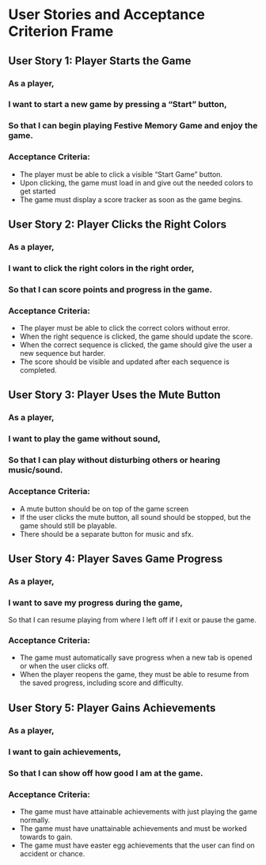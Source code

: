 # User Stories and Acceptance Criterion Frame

## User Story 1: Player Starts the Game
### As a player,
### I want to start a new game by pressing a “Start” button,
### So that I can begin playing Festive Memory Game and enjoy the game.
### Acceptance Criteria:
- The player must be able to click a visible “Start Game” button.
- Upon clicking, the game must load in and give out the needed colors to get started
- The game must display a score tracker as soon as the game begins.

## User Story 2: Player Clicks the Right Colors
### As a player,
### I want to click the right colors in the right order,
### So that I can score points and progress in the game.
### Acceptance Criteria:
- The player must be able to click the correct colors without error.
- When the right sequence is clicked, the game should update the score.
- When the correct sequence is clicked, the game should give the user a new sequence but harder.
- The score should be visible and updated after each sequence is completed.

## User Story 3: Player Uses the Mute Button
### As a player,
### I want to play the game without sound,
### So that I can play without disturbing others or hearing music/sound.
### Acceptance Criteria:
- A mute button should be on top of the game screen
- If the user clicks the mute button, all sound should be stopped, but the game should still be playable.
- There should be a separate button for music and sfx.


## User Story 4: Player Saves Game Progress
### As a player,
### I want to save my progress during the game,
So that I can resume playing from where I left off if I exit or pause the game.
### Acceptance Criteria:
- The game must automatically save progress when a new tab is opened or when the user clicks off.
- When the player reopens the game, they must be able to resume from the saved progress, including score and difficulty.


## User Story 5: Player Gains Achievements
### As a player,
### I want to gain achievements,
### So that I can show off how good I am at the game.
### Acceptance Criteria:
- The game must have attainable achievements with just playing the game normally.
- The game must have unattainable achievements and must be worked towards to gain.
- The game must have easter egg achievements that the user can find on accident or chance.

